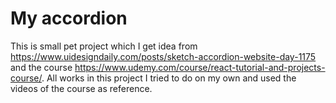 # My accordion
This is small pet project which I get idea from https://www.uidesigndaily.com/posts/sketch-accordion-website-day-1175 and the course https://www.udemy.com/course/react-tutorial-and-projects-course/. All works in this project I tried to do on my own and used the videos of the course as reference.  


